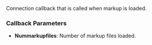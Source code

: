 Connection callback that is called when markup is loaded.

### Callback Parameters
- **Nummarkupfiles**: Number of markup files loaded.